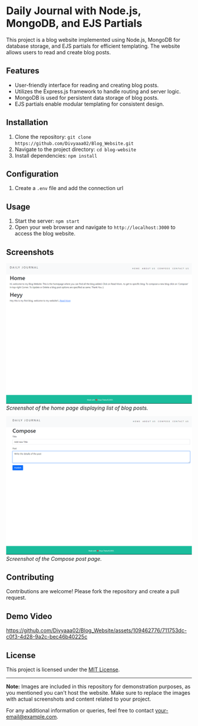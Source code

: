 # Daily Journal with Node.js, MongoDB, and EJS Partials


This project is a blog website implemented using Node.js, MongoDB for database storage, and EJS partials for efficient templating. The website allows users to read and create blog posts.

## Features

- User-friendly interface for reading and creating blog posts.
- Utilizes the Express.js framework to handle routing and server logic.
- MongoDB is used for persistent data storage of blog posts.
- EJS partials enable modular templating for consistent design.

## Installation

1. Clone the repository: `git clone https://github.com/Divyaaa02/Blog_Website.git`
2. Navigate to the project directory: `cd blog-website`
3. Install dependencies: `npm install`

## Configuration

1. Create a `.env` file and add the connection url

## Usage

1. Start the server: `npm start`
2. Open your web browser and navigate to `http://localhost:3000` to access the blog website.

## Screenshots

![Home Page](screenshots/home.png)
*Screenshot of the home page displaying list of blog posts.*

![Create Post](screenshots/compose.png)
*Screenshot of the Compose post page.*

## Contributing

Contributions are welcome! Please fork the repository and create a pull request.

## Demo Video


https://github.com/Divyaaa02/Blog_Website/assets/109462776/711753dc-c0f3-4d28-9a2c-bec46b40225c



## License

This project is licensed under the [MIT License](LICENSE).

---

**Note:** Images are included in this repository for demonstration purposes, as you mentioned you can't host the website. Make sure to replace the images with actual screenshots and content related to your project.

For any additional information or queries, feel free to contact [your-email@example.com](mailto:your-email@example.com).
